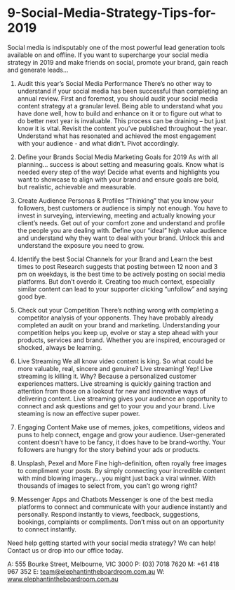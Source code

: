 # 9-Social-Media-Strategy-Tips-for-2019
Social media is indisputably one of the most powerful lead generation tools available on and offline. If you want to supercharge your social media strategy in 2019 and make friends on social, promote your brand, gain reach and generate leads…
1.    Audit this year’s Social Media Performance
There’s no other way to understand if your social media has been successful than completing an annual review. First and foremost, you should audit your social media content strategy at a granular level. Being able to understand what you have done well, how to build and enhance on it or to figure out what to do better next year is invaluable. This process can be draining – but just know it is vital. Revisit the content you’ve published throughout the year. Understand what has resonated and achieved the most engagement with your audience - and what didn’t. Pivot accordingly. 
2.    Define your Brands Social Media Marketing Goals for 2019
As with all planning… success is about setting and measuring goals. Know what is needed every step of the way! Decide what events and highlights you want to showcase to align with your brand and ensure goals are bold, but realistic, achievable and measurable. 
3.    Create Audience Personas & Profiles
“Thinking” that you know your followers, best customers or audience is simply not enough. You have to invest in surveying, interviewing, meeting and actually knowing your client’s needs. Get out of your comfort zone and understand and profile the people you are dealing with. Define your “ideal” high value audience and understand why they want to deal with your brand. Unlock this and understand the exposure you need to grow.  
4.    Identify the best Social Channels for your Brand and Learn the best times to post
Research suggests that posting between 12 noon and 3 pm on weekdays, is the best time to be actively posting on social media platforms. But don’t overdo it. Creating too much context, especially similar content can lead to your supporter clicking “unfollow” and saying good bye. 
5.   Check out your Competition
There’s nothing wrong with completing a competitor analysis of your opponents. They have probably already completed an audit on your brand and marketing. Understanding your competition helps you keep up, evolve or stay a step ahead with your products, services and brand. Whether you are inspired, encouraged or shocked, always be learning.  
6.    Live Streaming
We all know video content is king. So what could be more valuable, real, sincere and genuine? Live streaming! Yep! Live streaming is killing it. Why? Because a personalized customer experiences matters. Live streaming is quickly gaining traction and attention from those on a lookout for new and innovative ways of delivering content. Live streaming gives your audience an opportunity to connect and ask questions and get to your you and your brand. Live steaming is now an effective super power.

7.    Engaging Content
Make use of memes, jokes, competitions, videos and puns to help connect, engage and grow your audience. User-generated content doesn’t have to be fancy, it does have to be brand-worthy. Your followers are hungry for the story behind your ads or products. 
8.    Unsplash, Pexel and More
Fine high-definition, often royally free images to compliment your posts. By simply connecting your incredible content with mind blowing imagery… you might just back a viral winner. With thousands of images to select from, you can’t go wrong right?
9.    Messenger Apps and Chatbots
Messenger is one of the best media platforms to connect and communicate with your audience instantly and personally. Respond instantly to views, feedback, suggestions, bookings, complaints or compliments. Don’t miss out on an opportunity to connect instantly. 

Need help getting started with your social media strategy? We can help! Contact us or drop into our office today.

A: 555 Bourke Street, Melbourne, VIC 3000
P: (03) 7018 7620
M: +61 418 967 352
E:   team@elephantintheboardroom.com.au 
W: www.elephantintheboardroom.com.au

